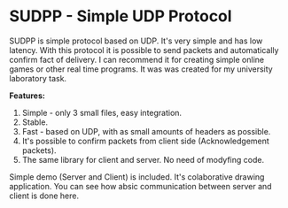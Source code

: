 # SUDPP - Simple UDP Protocol

SUDPP is simple protocol based on UDP. It's very simple and has low latency. With this protocol it is possible to send packets and automatically confirm fact of delivery. I can recommend it for creating simple online games or other real time programs. It was was created for my university laboratory task.

**Features:**
1. Simple - only 3 small files, easy integration.
2. Stable.
3. Fast - based on UDP, with as small amounts of headers as possible.
4. It's possible to confirm packets from client side (Acknowledgement packets).
5. The same library for client and server. No need of modyfing code.

Simple demo (Server and Client) is included. It's colaborative drawing application. You can see how absic communication between server and client is done here.